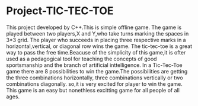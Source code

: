 # Project-TIC-TEC-TOE
This project developed by C++.This is simple offline game.
The game is played between two players,X and Y,who take turns marking the spaces in 3*3 grid.
The player who succeeds in placing three respective marks in a horizontal,vertical, or diagonal row wins the game.
The tic-tec-toe is a great way to pass the free time.Beacuse of the simplicity of this game,it is ofter used as a
pedagogical tool for teaching the concepts of good sportsmanship and the branch of artificial inttelligence.
In a Tic-Tec-Toe game there are 8 possibilities to win the game.The possibilities are getting the three combinations horizontally,
three combinations vertically or two combinations diagonally.
so,it is very excited for player to win the game.
This game is an easy but nonethless excitting game for all people of all ages.
